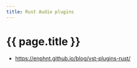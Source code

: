 ```yaml
---
title: Rust Audio plugins
---
```



# {{ page.title }}

* <https://enphnt.github.io/blog/vst-plugins-rust/>
